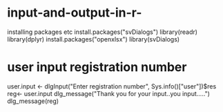 # input-and-output-in-r-
installing packages etc
install.packages("svDialogs")
library(readr)
library(dplyr)
install.packages("openxlsx")
library(svDialogs)
# user input  registration number 
user.input <- dlgInput("Enter registration number", Sys.info()["user"])$res
reg<- user.input
dlg_message("Thank you for your input..you input.....")
dlg_message(reg)
